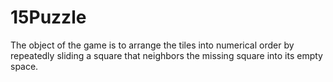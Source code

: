 # 15Puzzle
The object of the game is to arrange the tiles into numerical order by repeatedly
sliding a square that neighbors the missing square into its empty space.
